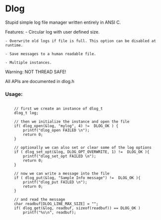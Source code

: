 # Dlog

Stupid simple log file manager written entirely in ANSI C.

Features:
    - Circular log with user defined size.

    - Overwrite old logs if file is full. This option can be disabled at runtime.

    - Save messages to a human readable file.
    
    - Multiple instances.

Warning: NOT THREAD SAFE!

All APIs are documented in dlog.h

### Usage:
```

    // first we create an instance of dlog_t
    dlog_t log;

    // then we initialize the instance and open the file
    if( dlog_open(&log, "mylog", 4) !=  DLOG_OK ) {
        printf("dlog_open FAILED \n");
        return 0;
    }

    // optionally we can also set or clear some of the log options
    if ( dlog_set_opt(&log, DLOG_OPT_OVERWRITE, 1) !=  DLOG_OK ){
        printf("dlog_set_opt FAILED \n");
        return 0;
    }   

    // now we can write a message into the file
    if ( dlog_put(&log, "Sample Info message") !=  DLOG_OK ){
        printf("dlog_put FAILED \n");
        return 0;
    }

    // and read the message
    char readbuf[DLOG_LINE_MAX_SIZE] = "";
    if( dlog_get(&log, readbuf, sizeof(readbuf)) == DLOG_OK )
        printf("%s\n", readbuf);
    
```

